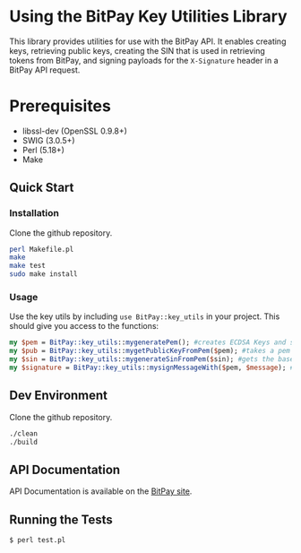 # Using the BitPay Key Utilities Library

This library provides utilities for use with the BitPay API. It enables creating keys, retrieving public keys, creating the SIN that is used in retrieving tokens from BitPay, and signing payloads for the `X-Signature` header in a BitPay API request.

# Prerequisites
 * libssl-dev (OpenSSL 0.9.8+)
 * SWIG (3.0.5+)
 * Perl (5.18+)
 * Make

## Quick Start
### Installation

Clone the github repository.

```bash
perl Makefile.pl
make
make test
sudo make install
```

### Usage
Use the key utils by including `use BitPay::key_utils` in your project. This should give you access to the functions:

```perl
my $pem = BitPay::key_utils::mygeneratePem(); #creates ECDSA Keys and sets the value of pem to the PEM encoding of the key
my $pub = BitPay::key_utils::mygetPublicKeyFromPem($pem); #takes a pem string and sets the value of pubkey to the compressed public key extracted from the pem
my $sin = BitPay::key_utils::mygenerateSinFromPem($sin); #gets the base58 unique identifier associated with the pem
my $signature = BitPay::key_utils::mysignMessageWith($pem, $message); #sets signature to the signature of the sha256 of the message
```
## Dev Environment

Clone the github repository.

```bash
./clean
./build
```

## API Documentation

API Documentation is available on the [BitPay site](https://bitpay.com/api).

## Running the Tests

```bash
$ perl test.pl
```
